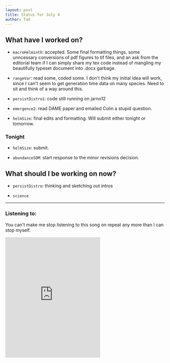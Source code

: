 ```yaml
---
layout: post 
title: Status for July 4 
author: Tad
---
```


## What have I worked on?

* `macroHelminth`: accepted. Some final formatting things, some unncessary conversions of pdf figures to tif files, and an ask from the editorial team if I can simply share my tex code instead of mangling my beautifully typeset document into .docx garbage. 

* `rangeVar`: read some, coded some. I don't think my initial idea will work, since I can't seem to get generation time data on many species. Need to sit and think of a way around this. 

* `persistDistro1`: code still running on jarno12

* `emergence2`: read DAME paper and emailed Colin a stupid question. 

* `helmSize`: final edits and formatting. Will submit either tonight or tomorrow. 




### Tonight

* `helmSize`: submit.

* `abundanceSDM`: start response to the minor revisions decision. 



## What should I be working on now?

* `persistDistro`: thinking and sketching out intros

* `science`


--- 

### Listening to:

You can't make me stop listening to this song on repeat any more than I can stop myself.

<iframe src='https://embed.spotify.com/?uri=spotify%3Atrack%3A5zACCXuaa51iYYABp7De42' width='300' height='380' frameborder='0' allowtransparency='true'></iframe>

<i class='fa fa-code' style='color:pink'></i>
